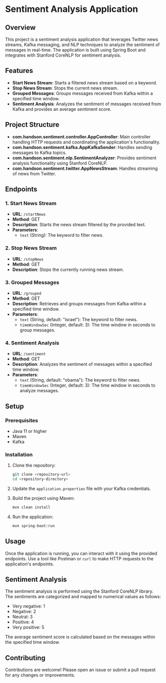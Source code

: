 # Sentiment Analysis Application

## Overview

This project is a sentiment analysis application that leverages Twitter news streams, Kafka messaging, and NLP techniques to analyze the sentiment of messages in real-time. The application is built using Spring Boot and integrates with Stanford CoreNLP for sentiment analysis.

## Features

- **Start News Stream**: Starts a filtered news stream based on a keyword.
- **Stop News Stream**: Stops the current news stream.
- **Grouped Messages**: Groups messages received from Kafka within a specified time window.
- **Sentiment Analysis**: Analyzes the sentiment of messages received from Kafka and provides an average sentiment score.

## Project Structure

- **com.handson.sentiment.controller.AppController**: Main controller handling HTTP requests and coordinating the application's functionality.
- **com.handson.sentiment.kafka.AppKafkaSender**: Handles sending messages to Kafka topics.
- **com.handson.sentiment.nlp.SentimentAnalyzer**: Provides sentiment analysis functionality using Stanford CoreNLP.
- **com.handson.sentiment.twitter.AppNewsStream**: Handles streaming of news from Twitter.

## Endpoints

### 1. Start News Stream
- **URL**: `/startNews`
- **Method**: GET
- **Description**: Starts the news stream filtered by the provided text.
- **Parameters**: 
  - `text` (String): The keyword to filter news.

### 2. Stop News Stream
- **URL**: `/stopNews`
- **Method**: GET
- **Description**: Stops the currently running news stream.

### 3. Grouped Messages
- **URL**: `/grouped`
- **Method**: GET
- **Description**: Retrieves and groups messages from Kafka within a specified time window.
- **Parameters**: 
  - `text` (String, default: "israel"): The keyword to filter news.
  - `timeWindowSec` (Integer, default: 3): The time window in seconds to group messages.

### 4. Sentiment Analysis
- **URL**: `/sentiment`
- **Method**: GET
- **Description**: Analyzes the sentiment of messages within a specified time window.
- **Parameters**: 
  - `text` (String, default: "obama"): The keyword to filter news.
  - `timeWindowSec` (Integer, default: 3): The time window in seconds to analyze messages.

## Setup

### Prerequisites

- Java 11 or higher
- Maven
- Kafka

### Installation

1. Clone the repository:
    ```sh
    git clone <repository-url>
    cd <repository-directory>
    ```

2. Update the `application.properties` file with your Kafka credentials.

3. Build the project using Maven:
    ```sh
    mvn clean install
    ```

4. Run the application:
    ```sh
    mvn spring-boot:run
    ```

## Usage

Once the application is running, you can interact with it using the provided endpoints. Use a tool like Postman or `curl` to make HTTP requests to the application's endpoints.

## Sentiment Analysis

The sentiment analysis is performed using the Stanford CoreNLP library. The sentiments are categorized and mapped to numerical values as follows:

- Very negative: 1
- Negative: 2
- Neutral: 3
- Positive: 4
- Very positive: 5

The average sentiment score is calculated based on the messages within the specified time window.

## Contributing

Contributions are welcome! Please open an issue or submit a pull request for any changes or improvements.
